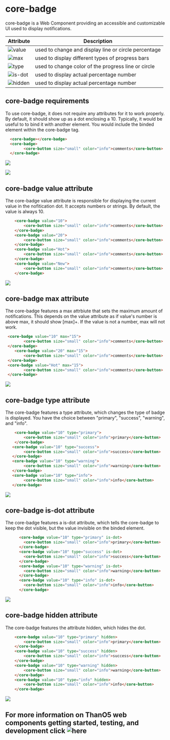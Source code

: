 #  core-badge

core-badge is a Web Component providing an accessible and customizable UI used to display notifications.


Attribute | Description
--------- | -----------
![value](#core-badge-value-attribute) | used to change and display line or circle percentage
![max](#core-badge-max-attribute) | used to display different types of progress bars
![type](#core-badge-type-attribute) | used to change color of the progress line or circle
![is-dot](#core-badge-is-dot-attribute) | used to display actual percentage number
![hidden](#core-badge-hidden-attribute) | used to display actual percentage number

## core-badge requirements

To use core-badge, it does not require any attributes for it to work properly. By default, it should show up as a dot enclosing a 10. Typically, it would be useful to to bind it with another element. You would include the binded element within the core-badge tag.  

```html
  <core-badge></core-badge>
  <core-badge>
        <core-button size="small" color="info">comments</core-button>
  </core-badge>
```

![](https://i.ibb.co/StxDxXy/Screen-Shot-2019-06-13-at-1-29-49-AM.png)

![](https://i.ibb.co/CVq14yz/Screen-Shot-2019-06-13-at-1-39-23-AM.png)

## core-badge value attribute

The core-badge value attribute is responsible for displaying the current value in the nofitication dot. It accepts numbers or strings. By default, the value is always 10. 



```html
    <core-badge value="10">
        <core-button size="small" color="info">comments</core-button>
    </core-badge>
    <core-badge value="20">
        <core-button size="small" color="info">comments</core-button>
    </core-badge>
    <core-badge value="Hot">
        <core-button size="small" color="info">comments</core-button>
    </core-badge>
    <core-badge value="New">
        <core-button size="small" color="info">comments</core-button>
    </core-badge>
```

![](https://i.ibb.co/swK5G1Q/Screen-Shot-2019-06-13-at-1-47-13-AM.png)



## core-badge max attribute

The core-badge features a max attrbiute that sets the maximum amount of notifications. This depends on the value attribute as if value's number is above max, it should show [max]+. If the value is not a number, max will not work. 

```html
 <core-badge value="10" max="15">
        <core-button size="small" color="info">comments</core-button>
 </core-badge>
    <core-badge value="20" max="15">
        <core-button size="small" color="info">comments</core-button>
 </core-badge>
 <core-badge value="Hot" max="15">
        <core-button size="small" color="info">comments</core-button>
 </core-badge>
```

![](https://i.ibb.co/q1gKwqj/Screen-Shot-2019-06-13-at-1-50-24-AM.png)

## core-badge type attribute

The core-badge features a type attribute, which changes the type of badge is displayed. You have the choice between "primary", "success", "warning", and "info".
```html
    <core-badge value="10" type="primary">
        <core-button size="small" color="info">primary</core-button>
    </core-badge>
   <core-badge value="10" type="success">
        <core-button size="small" color="info">success</core-button>
   </core-badge>
   <core-badge value="10" type="warning">
        <core-button size="small" color="info">warning</core-button>
   </core-badge>
   <core-badge value="10" type="info">
        <core-button size="small" color="info">info</core-button>
   </core-badge>
```

![](https://i.ibb.co/566nmLT/Screen-Shot-2019-06-13-at-3-13-54-AM.png)

## core-badge is-dot attribute

The core-badge features a is-dot attribute, which tells the core-badge to keep the dot visible, but the value invisible on the binded element. 

```html
      <core-badge value="10" type="primary" is-dot>
        <core-button size="small" color="info">primary</core-button>
      </core-badge>
      <core-badge value="10" type="success" is-dot>
        <core-button size="small" color="info">success</core-button>
      </core-badge>
      <core-badge value="10" type="warning" is-dot>
        <core-button size="small" color="info">warning</core-button>
      </core-badge>
      <core-badge value="10" type="info" is-dot>
        <core-button size="small" color="info">info</core-button>
      </core-badge>
```

![](https://i.ibb.co/dcFGFqy/Screen-Shot-2019-06-13-at-3-19-01-AM.png)

## core-badge hidden attribute

The core-badge features the attribute hidden, which hides the dot.

```html
    <core-badge value="10" type="primary" hidden>
        <core-button size="small" color="info">primary</core-button>
    </core-badge>
    <core-badge value="10" type="success" hidden>
        <core-button size="small" color="info">success</core-button>
    </core-badge>
    <core-badge value="10" type="warning" hidden>
        <core-button size="small" color="info">warning</core-button>
    </core-badge>
    <core-badge value="10" type="info" hidden>
        <core-button size="small" color="info">info</core-button>
    </core-badge>
```

![](https://i.ibb.co/F7hqT75/Screen-Shot-2019-06-13-at-3-28-55-AM.png)


## For more information on ThanO5 web components getting started, testing, and development click ![here](https://github.com/ucsd-cse112/thanOS#thanos)